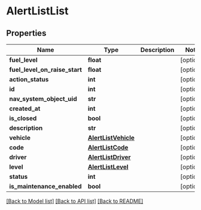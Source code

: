 # AlertListList

## Properties
Name | Type | Description | Notes
------------ | ------------- | ------------- | -------------
**fuel_level** | **float** |  | [optional] 
**fuel_level_on_raise_start** | **float** |  | [optional] 
**action_status** | **int** |  | [optional] 
**id** | **int** |  | [optional] 
**nav_system_object_uid** | **str** |  | [optional] 
**created_at** | **int** |  | [optional] 
**is_closed** | **bool** |  | [optional] 
**description** | **str** |  | [optional] 
**vehicle** | [**AlertListVehicle**](AlertListVehicle.md) |  | [optional] 
**code** | [**AlertListCode**](AlertListCode.md) |  | [optional] 
**driver** | [**AlertListDriver**](AlertListDriver.md) |  | [optional] 
**level** | [**AlertListLevel**](AlertListLevel.md) |  | [optional] 
**status** | **int** |  | [optional] 
**is_maintenance_enabled** | **bool** |  | [optional] 

[[Back to Model list]](../README.md#documentation-for-models) [[Back to API list]](../README.md#documentation-for-api-endpoints) [[Back to README]](../README.md)

